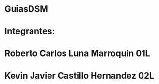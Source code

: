 # GuiasDSM
# Integrantes:
# Roberto Carlos Luna Marroquin 01L
# Kevin Javier Castillo Hernandez 02L 
